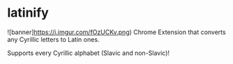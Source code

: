 # latinify
![banner]https://i.imgur.com/fOzUCKv.png)
Chrome Extension that converts any Cyrillic letters to Latin ones.

Supports every Cyrillic alphabet (Slavic and non-Slavic)!
